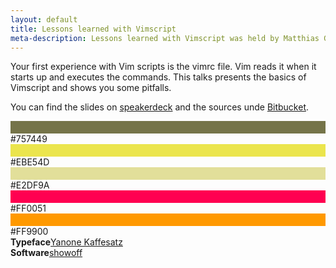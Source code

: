 ```yaml
---
layout: default
title: Lessons learned with Vimscript
meta-description: Lessons learned with Vimscript was held by Matthias Günther on the vimberlin meetup in March, 2012.
---
```


Your first experience with Vim scripts is the vimrc file. Vim reads it when it starts up and executes the commands. This
talks presents the basics of Vimscript and shows you some pitfalls.


<script async class="speakerdeck-embed" data-id="4f6c15ebdd3637001f012f32" data-ratio="1.3509234828496" src="//speakerdeck.com/assets/embed.js"></script>


You can find the slides on [speakerdeck](https://speakerdeck.com/u/wikimatze/p/lessons-learned-with-vimscript) and the
sources unde [Bitbucket](https://bitbucket.org/wikimatze/presentations/src/189ada3e4596).

<section class="style">
  <div class="color" style="border-top: 20px solid #757449">#757449</div>
  <div class="color" style="border-top: 20px solid #EBE54D">#EBE54D</div>
  <div class="color" style="border-top: 20px solid #E2DF9A">#E2DF9A</div>
  <div class="color" style="border-top: 20px solid #FF0051">#FF0051</div>
  <div class="color" style="border-top: 20px solid #FF9900">#FF9900</div>
  <div class="typeface"><b>Typeface</b><a href="http://www.yanone.de/typedesign/kaffeesatz/">Yanone Kaffesatz</a></div>
  <div class="typeface"><b>Software</b><a href="https://github.com/schacon/showoff">showoff</a></div>
  <div class="clear"></div>
</section>

